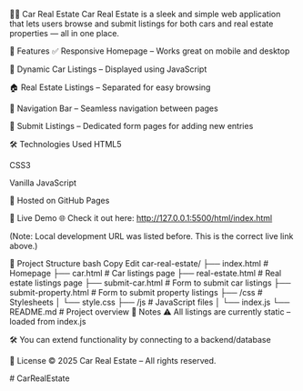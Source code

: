 🚗🏡 Car Real Estate
Car Real Estate is a sleek and simple web application that lets users browse and submit listings for both cars and real estate properties — all in one place.

🌟 Features
✅ Responsive Homepage – Works great on mobile and desktop

🚗 Dynamic Car Listings – Displayed using JavaScript

🏠 Real Estate Listings – Separated for easy browsing

🔗 Navigation Bar – Seamless navigation between pages

📝 Submit Listings – Dedicated form pages for adding new entries

🛠 Technologies Used
HTML5

CSS3

Vanilla JavaScript

📡 Hosted on GitHub Pages

🚀 Live Demo
🌐 Check it out here:
http://127.0.0.1:5500/html/index.html

(Note: Local development URL was listed before. This is the correct live link above.)

📁 Project Structure
bash
Copy
Edit
car-real-estate/
├── index.html           # Homepage
├── car.html             # Car listings page
├── real-estate.html     # Real estate listings page
├── submit-car.html      # Form to submit car listings
├── submit-property.html # Form to submit property listings
├── /css                 # Stylesheets
│   └── style.css
├── /js                  # JavaScript files
│   └── index.js
└── README.md            # Project overview
🧾 Notes
⚠️ All listings are currently static – loaded from index.js

🛠 You can extend functionality by connecting to a backend/database

📅 License
© 2025 Car Real Estate – All rights reserved.

#   C a r R e a l E s t a t e  
 